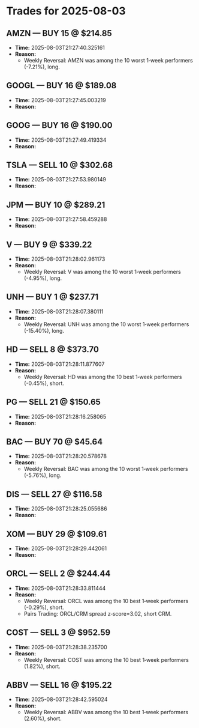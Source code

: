 # Trades for 2025-08-03

## AMZN — BUY 15 @ $214.85
- **Time:** 2025-08-03T21:27:40.325161
- **Reason:**
  - Weekly Reversal: AMZN was among the 10 worst 1‑week performers (-7.21%), long.

## GOOGL — BUY 16 @ $189.08
- **Time:** 2025-08-03T21:27:45.003219
- **Reason:**

## GOOG — BUY 16 @ $190.00
- **Time:** 2025-08-03T21:27:49.419334
- **Reason:**

## TSLA — SELL 10 @ $302.68
- **Time:** 2025-08-03T21:27:53.980149
- **Reason:**

## JPM — BUY 10 @ $289.21
- **Time:** 2025-08-03T21:27:58.459288
- **Reason:**

## V — BUY 9 @ $339.22
- **Time:** 2025-08-03T21:28:02.961173
- **Reason:**
  - Weekly Reversal: V was among the 10 worst 1‑week performers (-4.95%), long.

## UNH — BUY 1 @ $237.71
- **Time:** 2025-08-03T21:28:07.380111
- **Reason:**
  - Weekly Reversal: UNH was among the 10 worst 1‑week performers (-15.40%), long.

## HD — SELL 8 @ $373.70
- **Time:** 2025-08-03T21:28:11.877607
- **Reason:**
  - Weekly Reversal: HD was among the 10 best 1‑week performers (-0.45%), short.

## PG — SELL 21 @ $150.65
- **Time:** 2025-08-03T21:28:16.258065
- **Reason:**

## BAC — BUY 70 @ $45.64
- **Time:** 2025-08-03T21:28:20.578678
- **Reason:**
  - Weekly Reversal: BAC was among the 10 worst 1‑week performers (-5.76%), long.

## DIS — SELL 27 @ $116.58
- **Time:** 2025-08-03T21:28:25.055686
- **Reason:**

## XOM — BUY 29 @ $109.61
- **Time:** 2025-08-03T21:28:29.442061
- **Reason:**

## ORCL — SELL 2 @ $244.44
- **Time:** 2025-08-03T21:28:33.811444
- **Reason:**
  - Weekly Reversal: ORCL was among the 10 best 1‑week performers (-0.29%), short.
  - Pairs Trading: ORCL/CRM spread z‑score=3.02, short CRM.

## COST — SELL 3 @ $952.59
- **Time:** 2025-08-03T21:28:38.235700
- **Reason:**
  - Weekly Reversal: COST was among the 10 best 1‑week performers (1.82%), short.

## ABBV — SELL 16 @ $195.22
- **Time:** 2025-08-03T21:28:42.595024
- **Reason:**
  - Weekly Reversal: ABBV was among the 10 best 1‑week performers (2.60%), short.

